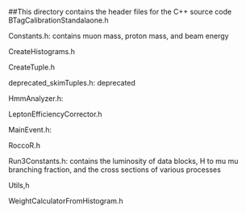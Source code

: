 ##This directory contains the header files for the C++ source code
BTagCalibrationStandalaone.h

Constants.h: contains muon mass, proton mass, and beam energy

CreateHistograms.h

CreateTuple.h

deprecated_skimTuples.h: deprecated

HmmAnalyzer.h:

LeptonEfficiencyCorrector.h

MainEvent.h:

RoccoR.h

Run3Constants.h: contains the luminosity of data blocks, H to mu mu branching fraction, and the cross sections of various processes

Utils,h

WeightCalculatorFromHistogram.h